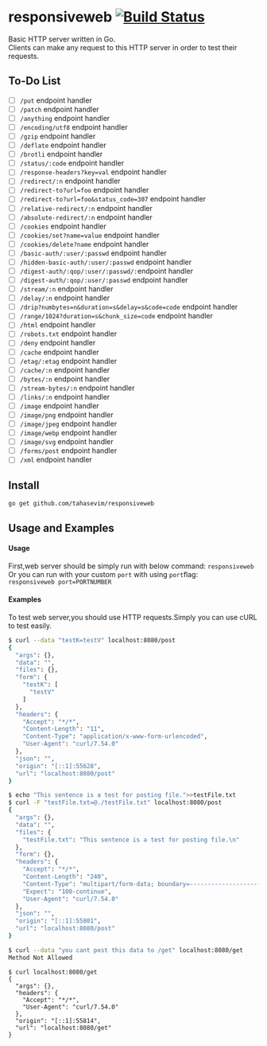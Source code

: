 
# responsiveweb [![Build Status](https://img.shields.io/badge/build-passing-brightgreen.svg)](https://travis-ci.org/tahasevim/responsiveweb)
Basic HTTP server written in Go.<br>
Clients can make any request to this HTTP server in order to test their requests.
## To-Do List
- [ ] `/put` endpoint handler
- [ ] `/patch` endpoint handler
- [ ] `/anything` endpoint handler
- [ ] `/encoding/utf8` endpoint handler
- [ ] `/gzip` endpoint handler
- [ ] `/deflate` endpoint handler
- [ ] `/brotli` endpoint handler
- [ ] `/status/:code` endpoint handler
- [ ] `/response-headers?key=val` endpoint handler
- [ ] `/redirect/:n` endpoint handler
- [ ] `/redirect-to?url=foo` endpoint handler
- [ ] `/redirect-to?url=foo&status_code=307` endpoint handler
- [ ] `/relative-redirect/:n` endpoint handler
- [ ] `/absolute-redirect/:n` endpoint handler
- [ ] `/cookies` endpoint handler
- [ ] `/cookies/set?name=value` endpoint handler
- [ ] `/cookies/delete?name` endpoint handler
- [ ] `/basic-auth/:user/:passwd` endpoint handler
- [ ] `/hidden-basic-auth/:user/:passwd` endpoint handler 
- [ ] `/digest-auth/:qop/:user/:passwd/:`endpoint handler
- [ ] `/digest-auth/:qop/:user/:passwd` endpoint handler
- [ ] `/stream/:n` endpoint handler
- [ ] `/delay/:n` endpoint handler 
- [ ] `/drip?numbytes=n&duration=s&delay=s&code=code` endpoint handler 
- [ ] `/range/1024?duration=s&chunk_size=code` endpoint handler 
- [ ] `/html` endpoint handler 
- [ ] `/robots.txt` endpoint handler 
- [ ] `/deny` endpoint handler 
- [ ] `/cache` endpoint handler 
- [ ] `/etag/:etag` endpoint handler 
- [ ] `/cache/:n` endpoint handler 
- [ ] `/bytes/:n` endpoint handler 
- [ ] `/stream-bytes/:n` endpoint handler 
- [ ] `/links/:n` endpoint handler 
- [ ] `/image` endpoint handler 
- [ ] `/image/png` endpoint handler 
- [ ] `/image/jpeg` endpoint handler 
- [ ] `/image/webp` endpoint handler 
- [ ] `/image/svg` endpoint handler 
- [ ] `/forms/post` endpoint handler 
- [ ] `/xml` endpoint handler 

## Install
`go get github.com/tahasevim/responsiveweb`
## Usage and Examples
#### Usage
First,web server should be simply run with below command:
`responsiveweb`<br>
Or you can run with your custom `port` with using `port`flag:<br>
`responsiveweb port=PORTNUMBER`
#### Examples
To test web server,you should use HTTP requests.Simply you can use cURL to test easily.<br>

```bash
$ curl --data "testK=testV" localhost:8080/post
{
  "args": {},
  "data": "",
  "files": {},
  "form": {
    "testK": [
      "testV"
    ]
  },
  "headers": {
    "Accept": "*/*",
    "Content-Length": "11",
    "Content-Type": "application/x-www-form-urlencoded",
    "User-Agent": "curl/7.54.0"
  },
  "json": "",
  "origin": "[::1]:55628",
  "url": "localhost:8080/post"
}
```
```bash
$ echo "This sentence is a test for posting file.">>testFile.txt
$ curl -F "testFile.txt=@./testFile.txt" localhost:8080/post
{
  "args": {},
  "data": "",
  "files": {
    "testFile.txt": "This sentence is a test for posting file.\n"
  },
  "form": {},
  "headers": {
    "Accept": "*/*",
    "Content-Length": "240",
    "Content-Type": "multipart/form-data; boundary=------------------------c0cc45e9a422852d",
    "Expect": "100-continue",
    "User-Agent": "curl/7.54.0"
  },
  "json": "",
  "origin": "[::1]:55801",
  "url": "localhost:8080/post"
}
```
```bash
$ curl --data "you cant post this data to /get" localhost:8080/get
Method Not Allowed
```
```
$ curl localhost:8080/get
{
  "args": {},
  "headers": {
    "Accept": "*/*",
    "User-Agent": "curl/7.54.0"
  },
  "origin": "[::1]:55814",
  "url": "localhost:8080/get"
}

```

